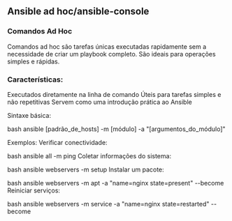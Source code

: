 ## Ansible ad hoc/ansible-console

### Comandos Ad Hoc

Comandos ad hoc são tarefas únicas executadas rapidamente sem a necessidade de criar um playbook completo. São ideais para operações simples e rápidas.

### Características:
Executados diretamente na linha de comando
Úteis para tarefas simples e não repetitivas
Servem como uma introdução prática ao Ansible

Sintaxe básica:

bash
ansible [padrão_de_hosts] -m [módulo] -a "[argumentos_do_módulo]"

Exemplos:
Verificar conectividade:

bash
ansible all -m ping
Coletar informações do sistema:

bash
ansible webservers -m setup
Instalar um pacote:

bash
ansible webservers -m apt -a "name=nginx state=present" --become
Reiniciar serviços:

bash
ansible webservers -m service -a "name=nginx state=restarted" --become
